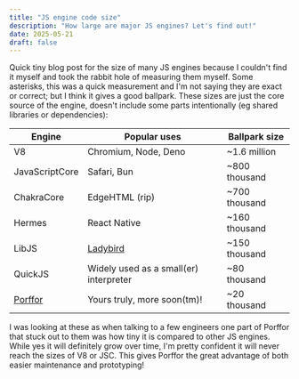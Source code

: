 ```yaml
---
title: "JS engine code size"
description: "How large are major JS engines? Let's find out!"
date: 2025-05-21
draft: false
---
```


Quick tiny blog post for the size of many JS engines because I couldn't find it myself and took the rabbit hole of measuring them myself. Some asterisks, this was a quick measurement and I'm not saying they are exact or correct; but I think it gives a good ballpark. These sizes are just the core source of the engine, doesn't include some parts intentionally (eg shared libraries or dependencies):

| Engine | Popular uses | Ballpark size |
| ------ | ------------ | ------------- |
| V8 | Chromium, Node, Deno | ~1.6 million |
| JavaScriptCore | Safari, Bun | ~800 thousand |
| ChakraCore | EdgeHTML (rip) | ~700 thousand |
| Hermes | React Native | ~160 thousand |
| LibJS | [Ladybird](https://ladybird.org) | ~150 thousand |
| QuickJS | Widely used as a small(er) interpreter | ~80 thousand |
| [Porffor](https://porffor.dev) | Yours truly, more soon(tm)! | ~20 thousand |

I was looking at these as when talking to a few engineers one part of Porffor that stuck out to them was how tiny it is compared to other JS engines. While yes it will definitely grow over time, I'm pretty confident it will never reach the sizes of V8 or JSC. This gives Porffor the great advantage of both easier maintenance and prototyping!